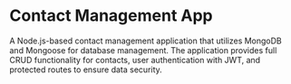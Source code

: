 # Contact Management App
 A Node.js-based contact management application that utilizes MongoDB and Mongoose for database management. The application provides full CRUD functionality for contacts, user authentication with JWT, and protected routes to ensure data security.

